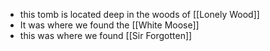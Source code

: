 - this tomb is located deep in the woods of [[Lonely Wood]]
- It was where we found the [[White Moose]]
- this was where we found [[Sir Forgotten]]